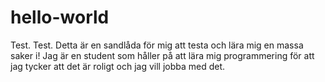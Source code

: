 # hello-world
Test. Test. Detta är en sandlåda för mig att testa och lära mig en massa saker i!
Jag är en student som håller på att lära mig programmering för att jag tycker att det är roligt och jag vill jobba med det. 

